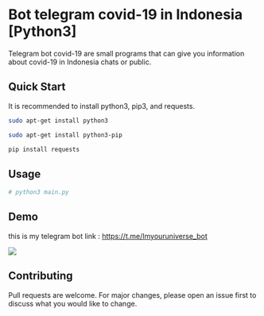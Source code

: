 # Bot telegram covid-19 in Indonesia [Python3]

Telegram bot covid-19 are small programs that can give you information about covid-19 in Indonesia chats or public.

## Quick Start

It is recommended to install python3, pip3, and requests.

```bash
sudo apt-get install python3
```

```bash
sudo apt-get install python3-pip
```

```bash
pip install requests
```

## Usage

```bash
# python3 main.py
```

## Demo

this is my telegram bot link : https://t.me/Imyouruniverse_bot

<p align="left">
  <img src="https://raw.githubusercontent.com/jagadyudha/bot-telegram-covid/master/img/result.gif">
</p>

## Contributing

Pull requests are welcome. For major changes, please open an issue first to discuss what you would like to change.
